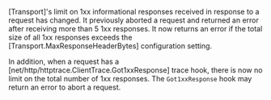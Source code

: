 [Transport]'s limit on 1xx informational responses received
in response to a request has changed.
It previously aborted a request and returned an error after
receiving more than 5 1xx responses.
It now returns an error if the total size of all 1xx responses
exceeds the [Transport.MaxResponseHeaderBytes] configuration setting.

In addition, when a request has a
[net/http/httptrace.ClientTrace.Got1xxResponse]
trace hook, there is now no limit on the total number of 1xx responses.
The `Got1xxResponse` hook may return an error to abort a request.
